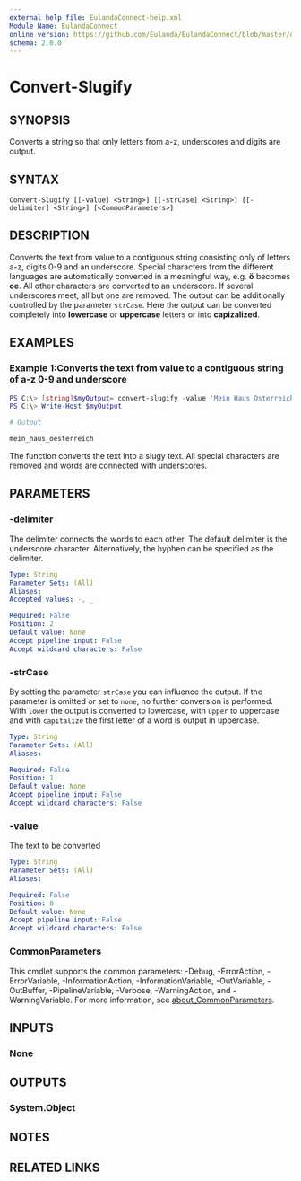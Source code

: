 ```yaml
---
external help file: EulandaConnect-help.xml
Module Name: EulandaConnect
online version: https://github.com/Eulanda/EulandaConnect/blob/master/docs/Convert-Slugify.md
schema: 2.0.0
---
```


# Convert-Slugify

## SYNOPSIS
Converts a string so that only letters from a-z, underscores and digits are output.

## SYNTAX

```
Convert-Slugify [[-value] <String>] [[-strCase] <String>] [[-delimiter] <String>] [<CommonParameters>]
```

## DESCRIPTION
Converts the text from value to a contiguous string consisting only of letters a-z, digits 0-9 and an underscore.
Special characters from the different languages are automatically converted in a meaningful way, e.g. **ö** becomes **oe**.
All other characters are converted to an underscore. If several underscores meet, all but one are removed. 
The output can be additionally controlled by the parameter `strCase`. Here the output can be converted completely into **lowercase** or **uppercase** letters or into **capizalized**. 

## EXAMPLES

### Example 1:Converts the text from value to a contiguous string of a-z 0-9 and underscore
```powershell
PS C:\> [string]$myOutput= convert-slugify -value 'Mein Haus Österreich'
PS C:\> Write-Host $myOutput
```

```powershell
# Output

mein_haus_oesterreich
```

The function converts the text into a slugy text. All special characters are removed and words are connected with underscores.

## PARAMETERS

### -delimiter
The delimiter connects the words to each other. The default delimiter is the underscore character. Alternatively, the hyphen can be specified as the delimiter.

```yaml
Type: String
Parameter Sets: (All)
Aliases:
Accepted values: -, _

Required: False
Position: 2
Default value: None
Accept pipeline input: False
Accept wildcard characters: False
```

### -strCase
By setting the parameter `strCase` you can influence the output. If the parameter is omitted or set to `none`, no further conversion is performed. With `lower` the output is converted to lowercase, with `upper` to uppercase and with `capitalize` the first letter of a word is output in uppercase.

```yaml
Type: String
Parameter Sets: (All)
Aliases:

Required: False
Position: 1
Default value: None
Accept pipeline input: False
Accept wildcard characters: False
```

### -value
The text to be converted

```yaml
Type: String
Parameter Sets: (All)
Aliases:

Required: False
Position: 0
Default value: None
Accept pipeline input: False
Accept wildcard characters: False
```

### CommonParameters
This cmdlet supports the common parameters: -Debug, -ErrorAction, -ErrorVariable, -InformationAction, -InformationVariable, -OutVariable, -OutBuffer, -PipelineVariable, -Verbose, -WarningAction, and -WarningVariable. For more information, see [about_CommonParameters](http://go.microsoft.com/fwlink/?LinkID=113216).

## INPUTS

### None

## OUTPUTS

### System.Object
## NOTES

## RELATED LINKS

